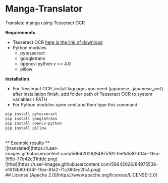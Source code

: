 # Manga-Translator
Translate manga using Tesseract OCR 

**Requirements**
- Tesseract OCR [here is the link of download](https://digi.bib.uni-mannheim.de/tesseract/)
- Python modules
  - pytesseract
  - googletrans
  - opencv-python v >= 4.0
  - pillow
  
 **installation**
 - For Tesseract OCR ,install laguages you need (japanese , japanese_vert) after installation finish, add folder path of Tesseract OCR to system variables / PATH
 - For Python modules open cmd and then type this command
  
  ```bash
  pip install pytesseract
  pip install googletrans
  pip install opencv-python
  pip install pillow
   ```
<br />
** Example results **<br />
![translated](https://user-images.githubusercontent.com/56642026/84975191-fee1d580-b14e-11ea-9f5b-77d42c31fddc.png)<br />
![thai](https://user-images.githubusercontent.com/56642026/84975536-e1613b80-b14f-11ea-81a2-71c380ec2fc4.png)<br />
##  License
[Apache 2.0](https://www.apache.org/licenses/LICENSE-2.0)
 

  

